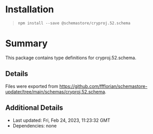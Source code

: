 # Installation
> `npm install --save @schemastore/cryproj.52.schema`

# Summary
This package contains type definitions for cryproj.52.schema.

## Details
Files were exported from https://github.com/ffflorian/schemastore-updater/tree/main/schemas/cryproj.52.schema.

## Additional Details
* Last updated: Fri, Feb 24, 2023, 11:23:32 GMT
* Dependencies: none
